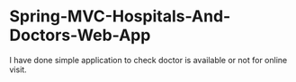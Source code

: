 # Spring-MVC-Hospitals-And-Doctors-Web-App
I have done simple application to check doctor is available or not for online visit. 
